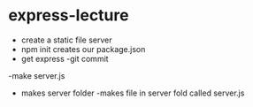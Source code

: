 # express-lecture

- create a static file server
- npm init creates our package.json
- get express
-git commit

-make server.js
- makes server folder
-makes file in server fold called server.js